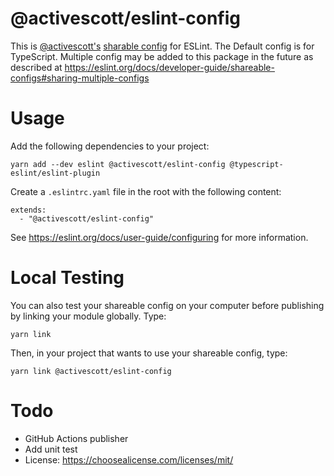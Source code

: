 # @activescott/eslint-config

This is [@activescott's](https://github.com/activescott/) [sharable config](https://eslint.org/docs/developer-guide/shareable-configs) for ESLint. The Default config is for TypeScript. Multiple config may be added to this package in the future as described at https://eslint.org/docs/developer-guide/shareable-configs#sharing-multiple-configs

# Usage

Add the following dependencies to your project:

```
yarn add --dev eslint @activescott/eslint-config @typescript-eslint/eslint-plugin
```

Create a `.eslintrc.yaml` file in the root with the following content:

```
extends:
  - "@activescott/eslint-config"
```

See https://eslint.org/docs/user-guide/configuring for more information.

# Local Testing

You can also test your shareable config on your computer before publishing by linking your module globally. Type:

    yarn link

Then, in your project that wants to use your shareable config, type:

    yarn link @activescott/eslint-config

# Todo

- GitHub Actions publisher
- Add unit test
- License: https://choosealicense.com/licenses/mit/
